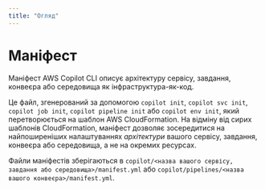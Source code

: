 ```yaml
---
title: "Огляд"
---
```


# Маніфест

Маніфест AWS Copilot CLI описує архітектуру сервісу, завдання, конвеєра або середовища як інфраструктура-як-код.

Це файл, згенерований за допомогою `copilot init`, `copilot svc init`, `copilot job init`, `copilot pipeline init` або `copilot env init`, який перетворюється на шаблон AWS CloudFormation. На відміну від сирих шаблонів CloudFormation, маніфест дозволяє зосередитися на найпоширеніших налаштуваннях _архітектури_ вашого сервісу, завдання, конвеєра або середовища, а не на окремих ресурсах.

Файли маніфестів зберігаються в `copilot/<назва вашого сервісу, завдання або середовища>/manifest.yml` або `copilot/pipelines/<назва вашого конвеєра>/manifest.yml`.
